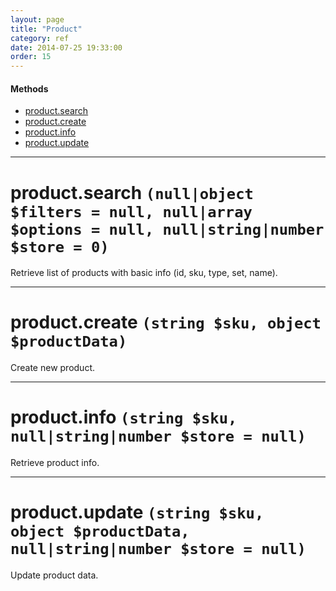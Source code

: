 ```yaml
---
layout: page
title: "Product"
category: ref
date: 2014-07-25 19:33:00
order: 15
---
```


#### Methods

 * [product.search](#product_search)
 * [product.create](#product_create)
 * [product.info](#product_info)
 * [product.update](#product_update)

----

<h1 id="product_search">
product.search
<code>(null|object $filters = null, null|array $options = null, null|string|number $store = 0)</code>
</h1>

Retrieve list of products with basic info (id, sku, type, set, name).

----

<h1 id="product_create">
product.create
<code>(string $sku, object $productData)</code>
</h1>

Create new product.

----

<h1 id="product_info">
product.info
<code>(string $sku, null|string|number $store = null)</code>
</h1>

Retrieve product info.

----

<h1 id="product_update">
product.update
<code>(string $sku, object $productData, null|string|number $store = null)</code>
</h1>

Update product data.
